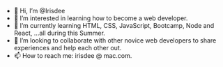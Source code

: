 - 👋 Hi, I’m @Irisdee
- 👀 I’m interested in learning how to become a web developer.
- 🌱 I’m currently learning HTML, CSS, JavaScript, Bootcamp, Node and React, ...all during this Summer.
- 💞️ I’m looking to collaborate with other novice web developers to share experiences and help each other out. 
- 📫 How to reach me: irisdee @ mac.com.

<!---
Irisdee/Irisdee is a ✨ special ✨ repository because its `README.md` (this file) appears on your GitHub profile.
You can click the Preview link to take a look at your changes.
--->
